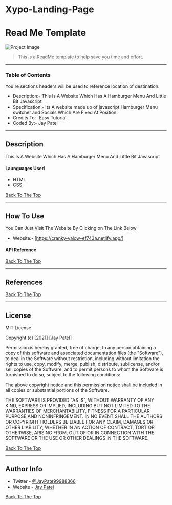 # Xypo-Landing-Page
# Read Me Template

![Project Image](https://i.ibb.co/6yWtv1D/xypo.png)

> This is a ReadMe template to help save you time and effort.

---

### Table of Contents
You're sections headers will be used to reference location of destination.

-  Description:- This Is A Website Which Has A Hamburger Menu And Little Bit Javascript
-  Specification:- Its A website made up of javascript Hamburger Menu switcher and Socials Which Are Fixed At Position.
-  Credits To:- Easy Tutorial 
-  Coded By:- Jay Patel 


---
## Description

This Is A Website Which Has A Hamburger Menu And Little Bit Javascript

#### Launguages Used

- HTML
- CSS

[Back To The Top](#read-me-template)

---

## How To Use



You Can Just Visit The Website By Clicking on The Link Below

- Website:- [https://cranky-yalow-ef743a.netlify.app/]


#### API Reference


[Back To The Top](#read-me-template)

---

## References
[Back To The Top](#read-me-template)

---

## License

MIT License

Copyright (c) [2021] [Jay Patel]

Permission is hereby granted, free of charge, to any person obtaining a copy
of this software and associated documentation files (the "Software"), to deal
in the Software without restriction, including without limitation the rights
to use, copy, modify, merge, publish, distribute, sublicense, and/or sell
copies of the Software, and to permit persons to whom the Software is
furnished to do so, subject to the following conditions:

The above copyright notice and this permission notice shall be included in all
copies or substantial portions of the Software.

THE SOFTWARE IS PROVIDED "AS IS", WITHOUT WARRANTY OF ANY KIND, EXPRESS OR
IMPLIED, INCLUDING BUT NOT LIMITED TO THE WARRANTIES OF MERCHANTABILITY,
FITNESS FOR A PARTICULAR PURPOSE AND NONINFRINGEMENT. IN NO EVENT SHALL THE
AUTHORS OR COPYRIGHT HOLDERS BE LIABLE FOR ANY CLAIM, DAMAGES OR OTHER
LIABILITY, WHETHER IN AN ACTION OF CONTRACT, TORT OR OTHERWISE, ARISING FROM,
OUT OF OR IN CONNECTION WITH THE SOFTWARE OR THE USE OR OTHER DEALINGS IN THE
SOFTWARE.

[Back To The Top](#read-me-template)

---

## Author Info

- Twitter - [@JayPate99988366](https://twitter.com/JayPate99988366)
- Website - [Jay Patel](https://jovial-sinoussi-e37e35.netlify.app/)

[Back To The Top](#read-me-template)
